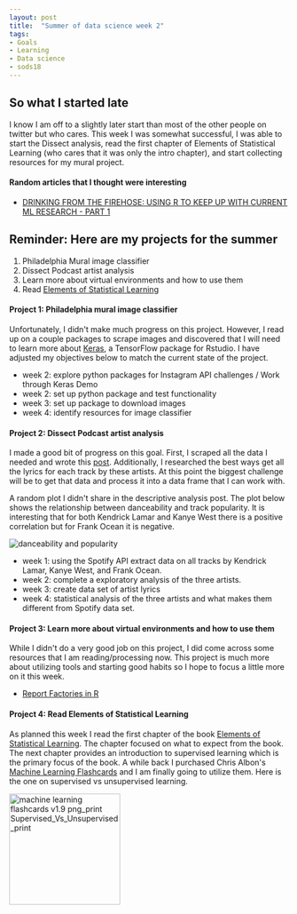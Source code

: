 ```yaml
---
layout: post
title:  "Summer of data science week 2"
tags:
- Goals
- Learning
- Data science
- sods18
---
```


## So what I started late

I know I am off to a slightly later start than most of the other people on twitter but who cares. This week I was somewhat successful, I was able to start the Dissect analysis, read the first chapter of Elements of Statistical Learning (who cares that it was only the intro chapter), and start collecting resources for my mural project.

#### Random articles that I thought were interesting

* [DRINKING FROM THE FIREHOSE: USING R TO KEEP UP WITH CURRENT ML RESEARCH - PART 1](https://www.eokodie.com/blog/drinking-from-the-firehose-using-r-to-keep-up-with-current-ml-research---part-1/)


## Reminder: Here are my projects for the summer

1. Philadelphia Mural image classifier
2. Dissect Podcast artist analysis
3. Learn more about virtual environments and how to use them
4. Read [Elements of Statistical Learning](https://www.amazon.com/gp/offer-listing/0387848576/ref=as_li_tl?ie=UTF8&camp=1789&creative=9325&creativeASIN=0387848576&linkCode=am2&tag=sociall1-20&linkId=9c6be555ff204ae60dcbb120dbfd9502)


#### Project 1: Philadelphia mural image classifier

Unfortunately, I didn't make much progress on this project. However, I read up on a couple packages to scrape images and discovered that I will need to learn more about [Keras](https://tensorflow.rstudio.com/keras/), a TensorFlow package for Rstudio. I have adjusted my objectives below to match the current state of the project.


* week 2: explore python packages for Instagram API challenges / Work through Keras Demo
* week 2: set up python package and test functionality
* week 3: set up package to download images
* week 4: identify resources for image classifier

#### Project 2: Dissect Podcast artist analysis

I made a good bit of progress on this goal. First, I scraped all the data I needed and wrote this [post](http://danlarson.io/Dissect-analysis-gettng-data.html). Additionally, I researched the best ways get all the lyrics for each track by these artists. At this point the biggest challenge will be to get that data and process it into a data frame that I can work with.

A random plot I didn't share in the descriptive analysis post. The plot below shows the relationship between danceability and track popularity. It is interesting that for both Kendrick Lamar and Kanye West there is a positive correlation but for Frank Ocean it is negative.

<p><img src="http://danlarson.io/static/img/danceability_and_popularity.png" alt="danceability and popularity" /></p>

* week 1: using the Spotify API extract data on all tracks by Kendrick Lamar, Kanye West, and Frank Ocean.
* week 2: complete a exploratory analysis of the three artists.
* week 3: create data set of artist lyrics
* week 4: statistical analysis of the three artists and what makes them different from Spotify data set.

#### Project 3: Learn more about virtual environments and how to use them

While I didn't do a very good job on this project, I did come across some resources that I am reading/processing now. This project is much more about utilizing tools and starting good habits so I hope to focus a little more on it this week.

* [Report Factories in R](https://github.com/reconhub/reportfactory)

#### Project 4: Read Elements of Statistical Learning

As planned this week I read the first chapter of the book [Elements of Statistical Learning](https://www.amazon.com/gp/offer-listing/0387848576/ref=as_li_tl?ie=UTF8&camp=1789&creative=9325&creativeASIN=0387848576&linkCode=am2&tag=sociall1-20&linkId=9c6be555ff204ae60dcbb120dbfd9502). The chapter focused on what to expect from the book. The next chapter provides an introduction to supervised learning which is the primary focus of the book. A while back I purchased Chris Albon's [Machine Learning Flashcards](https://machinelearningflashcards.com/) and I am finally going to utilize them. Here is the one on supervised vs unsupervised learning.

<p><img src="http://danlarson.io/static/img/machine_learning_flashcards_v1.9_png_print_Supervised_Vs_Unsupervised_print.png" width="200" height="200" alt="machine learning flashcards v1.9 png_print Supervised_Vs_Unsupervised_print" /></p>
